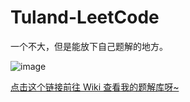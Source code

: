 # Tuland-LeetCode
一个不大，但是能放下自己题解的地方。


![image](https://github.com/232295311/Tuland-LeetCode/assets/55126892/be0da1d5-f521-42d6-ac23-8a40eef870f0)


[点击这个链接前往 Wiki 查看我的题解库呀~](https://github.com/232295311/Tuland-LeetCode/wiki)
